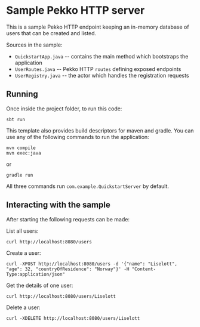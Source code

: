 # Sample Pekko HTTP server

This is a sample Pekko HTTP endpoint keeping an in-memory database of users that can be created and listed.

Sources in the sample:

* `QuickstartApp.java` -- contains the main method which bootstraps the application
* `UserRoutes.java` -- Pekko HTTP `routes` defining exposed endpoints
* `UserRegistry.java` -- the actor which handles the registration requests

## Running

Once inside the project folder, to run this code:

```
sbt run
```

This template also provides build descriptors for maven and gradle. You can use any of the following commands to run
the application:

```
mvn compile
mvn exec:java
```

or

```
gradle run
```

All three commands run `com.example.QuickstartServer` by default.

## Interacting with the sample

After starting the following requests can be made:

List all users:

    curl http://localhost:8080/users

Create a user:

    curl -XPOST http://localhost:8080/users -d '{"name": "Liselott", "age": 32, "countryOfResidence": "Norway"}' -H "Content-Type:application/json"

Get the details of one user:

    curl http://localhost:8080/users/Liselott

Delete a user:

    curl -XDELETE http://localhost:8080/users/Liselott